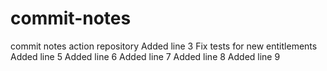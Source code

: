 # commit-notes
commit notes action repository
Added line 3
Fix tests for new entitlements
Added line 5
Added line 6
Added line 7
Added line 8
Added line 9